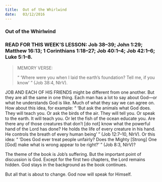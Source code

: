```yaml
---
title:  Out of the Whirlwind
date:   03/12/2016
---
```


### Out of the Whirlwind

### READ FOR THIS WEEK’S LESSON: Job 38–39; John 1:29; Matthew 16:13; 1 Corinthians 1:18–27; Job 40:1–4; Job 42:1–6; Luke 5:1–8.

> <p>MEMORY VERSE:</p>
> “ ‘Where were you when I laid the earth’s foundation? Tell me, if you know’ ” (Job 38:4, NIrV).

JOB AND EACH OF HIS FRIENDS might be different from one another. But they are all the same in one thing. Each man has a lot to say about God—or what he understands God is like. Much of what they say we can agree on. How about this idea, for example: “ ‘But ask the animals what God does. They will teach you. Or ask the birds of the air. They will tell you. Or speak to the earth. It will teach you. Or let the fish of the ocean educate you. Are there any of those creatures that don’t [do not] know what the powerful hand of the Lord has done? He holds the life of every creature in his hand. He controls the breath of every human being’ ” (Job 12:7–10, NIrV). Or this idea: “ ‘Does God ever treat people unfairly? Does the Mighty [Strong] One [God] make what is wrong appear to be right?’ ” (Job 8:3, NIrV)? 

The theme of the book is Job’s suffering. But the important point of discussion is God. Except for the first two chapters, the Lord remains hidden. God stays in the background as the book continues. 

But all that is about to change. God now will speak for Himself.